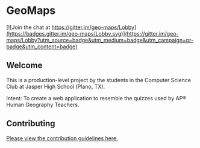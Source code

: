 # GeoMaps

[![Join the chat at https://gitter.im/geo-maps/Lobby](https://badges.gitter.im/geo-maps/Lobby.svg)](https://gitter.im/geo-maps/Lobby?utm_source=badge&utm_medium=badge&utm_campaign=pr-badge&utm_content=badge)

## Welcome

This is a production-level project by the students in the Computer Science Club at Jasper High School (Plano, TX).

Intent: To create a web application to resemble the quizzes used by AP® Human Geography Teachers.

## Contributing
[Please view the contribution guidelines here.](https://github.com/pwsh/geo-maps/wiki/Contribution-Guidelines)
